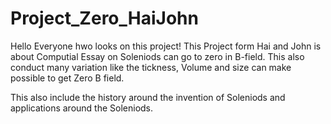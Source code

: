 # Project_Zero_HaiJohn
 Hello  Everyone hwo looks on this project!
This Project form Hai and John is about  Computial Essay on Soleniods can go to zero in B-field. This also conduct many variation like the tickness, Volume and size can make possible to get Zero B field. 

This also include the history around the invention of Soleniods and applications around the Soleniods. 
